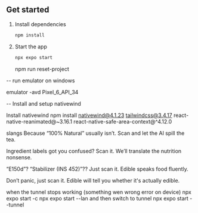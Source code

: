 ## Get started

1. Install dependencies

   ```bash
   npm install
   ```

2. Start the app

   ```bash
   npx expo start
   ```
   npm run reset-project

-- run emulator on windows

   emulator -avd Pixel_6_API_34 

-- Install and setup nativewind

Install nativewind
npm install nativewind@4.1.23 tailwindcss@3.4.17 react-native-reanimated@~3.16.1 react-native-safe-area-context@^4.12.0


slangs 
Because “100% Natural” usually isn’t.
Scan and let the AI spill the tea.

Ingredient labels got you confused?
Scan it. We’ll translate the nutrition nonsense.

“E150d”? “Stabilizer (INS 452)”??
Just scan it. Edible speaks food fluently.

Don’t panic, just scan it.
Edible will tell you whether it's actually edible.


when the tunnel stops working (something wen wrong error on device)
npx expo start -c
npx expo start --lan
and then switch to tunnel
npx expo start --tunnel